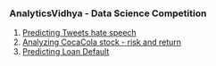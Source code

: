 ### AnalyticsVidhya - Data Science Competition

1) [Predicting Tweets hate speech](https://github.com/vasim07/AnalyticsVidhyaDataHack/tree/master/Twitter%20Sentiment)
2) [Analyzing CocaCola stock - risk and return](https://github.com/vasim07/AnalyticsVidhyaDataHack/tree/master/Stock%20Analysis)
3) [Predicting Loan Default](https://github.com/vasim07/AnalyticsVidhyaDataHack/tree/master/LoanPrediction)
